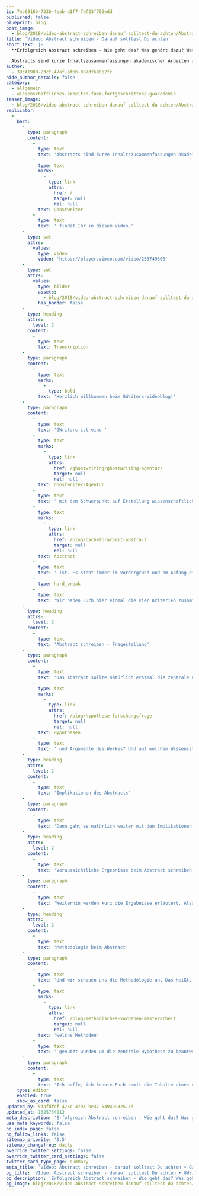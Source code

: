 ```yaml
---
id: 7eb6816b-733b-4eab-a1f7-7ef23f705edd
published: false
blueprint: blog
post_image:
  - blog/2018/video-abstract-schreiben-darauf-solltest-du-achten/Abstract_schreiben.png
title: 'Video: Abstract schreiben - Darauf solltest Du achten'
short_text: |-
  **Erfolgreich Abstract schreiben - Wie geht das? Was gehört dazu? Was sollte ich beachten? - Informationen & Tipps vom akademischen Ghostwriter**

  Abstracts sind kurze Inhaltszusammenfassungen akademischer Arbeiten und werden meist vorab, vor dem eigentlichen Schreiben der wissenschaftlichen Arbeit, beim Lehrstuhl eingereicht. Wie Ihr erfolgreich Euer Abstract schreiben könnt, was Ihr dabei beachten solltet und weitere Profi-Tipps vom Ghostwriter findet Ihr in diesem Video...
author:
  - 39c41980-23cf-47af-af6b-087df68052fc
hide_author_details: false
category:
  - allgemein
  - wissenschaftliches-arbeiten-fuer-fortgeschrittene-gwakademie
teaser_image:
  - blog/2018/video-abstract-schreiben-darauf-solltest-du-achten/Abstract_schreiben.png
replicator:
  -
    bard:
      -
        type: paragraph
        content:
          -
            type: text
            text: 'Abstracts sind kurze Inhaltszusammenfassungen akademischer Arbeiten und werden meist vorab, vor dem eigentlichen Schreiben der wissenschaftlichen Arbeit, beim Lehrstuhl eingereicht. Wie Ihr erfolgreich Euer Abstract schreiben könnt, was Ihr dabei beachten solltet und weitere Profi-Tipps vom '
          -
            type: text
            marks:
              -
                type: link
                attrs:
                  href: /
                  target: null
                  rel: null
            text: Ghostwriter
          -
            type: text
            text: ' findet Ihr in diesem Video.'
      -
        type: set
        attrs:
          values:
            type: video
            video: 'https://player.vimeo.com/video/253749308'
      -
        type: set
        attrs:
          values:
            type: bilder
            assets:
              - blog/2018/video-abstract-schreiben-darauf-solltest-du-achten/abstract-schreiben-darauf-solltest-du-achten.jpg
            has_border: false
      -
        type: heading
        attrs:
          level: 2
        content:
          -
            type: text
            text: Transkription
      -
        type: paragraph
        content:
          -
            type: text
            marks:
              -
                type: bold
            text: 'Herzlich willkommen beim GWriters-Videoblog!'
      -
        type: paragraph
        content:
          -
            type: text
            text: 'GWriters ist eine '
          -
            type: text
            marks:
              -
                type: link
                attrs:
                  href: /ghostwriting/ghostwriting-agentur/
                  target: null
                  rel: null
            text: Ghostwriter-Agentur
          -
            type: text
            text: ' mit dem Schwerpunkt auf Erstellung wissenschaftlicher Texte. Heute haben wir das Thema "Abstract schreiben - darauf solltest Du achten". Die meisten von Euch wissen schon, was ein '
          -
            type: text
            marks:
              -
                type: link
                attrs:
                  href: /blog/bachelorarbeit-abstract
                  target: null
                  rel: null
            text: Abstract
          -
            type: text
            text: ' ist. Es steht immer im Vordergrund und am Anfang einer wissenschaftlichen Arbeit und fasst die zentralen Inhalte des Werkes einmal kurz und prägnant zusammen. Deswegen ist es wichtig, gerade weil Ihr oftmals nur eine halbe bis eine Seite dafür gebrauchen könnt, dass Ihr Euch wirklich klar und präzise ausdrückt.'
          -
            type: hard_break
          -
            type: text
            text: 'Wir haben Euch hier einmal die vier Kriterien zusammengeschrieben und möchten Euch diese ganz kurz vorstellen, welche in dem Abstract wirklich auch erfüllt werden müssen.'
      -
        type: heading
        attrs:
          level: 2
        content:
          -
            type: text
            text: 'Abstract schreiben - Fragestellung'
      -
        type: paragraph
        content:
          -
            type: text
            text: 'Das Abstract sollte natürlich erstmal die zentrale Fragestellung beinhalten und zeigen: Welche Fragen werden auch beantwortet in dem eigentlichen Werk? Was sind die zentralen '
          -
            type: text
            marks:
              -
                type: link
                attrs:
                  href: /blog/hypothese-forschungsfrage
                  target: null
                  rel: null
            text: Hypothesen
          -
            type: text
            text: ' und Argumente des Werkes? Und auf welchem Wissensstand, auf welchem aktuellen Wissensstand, baut das Werk auf?'
      -
        type: heading
        attrs:
          level: 2
        content:
          -
            type: text
            text: 'Implikationen des Abstracts'
      -
        type: paragraph
        content:
          -
            type: text
            text: 'Dann geht es natürlich weiter mit den Implikationen. Also das heißt: Was versucht Ihr mit diesem Werk zu dem aktuellen Wissensstand noch an Wissen hinzuzufügen? Und welche Fragestellung wird somit dann beantwortet?'
      -
        type: heading
        attrs:
          level: 2
        content:
          -
            type: text
            text: 'Voraussichtliche Ergebnisse beim Abstract schreiben'
      -
        type: paragraph
        content:
          -
            type: text
            text: 'Weiterhin werden kurz die Ergebnisse erläutert. Also, das heißt: Die Frage nach den zentralen Schlussfolgerungen des Textes werden beantwortet.'
      -
        type: heading
        attrs:
          level: 2
        content:
          -
            type: text
            text: 'Methodologie beim Abstract'
      -
        type: paragraph
        content:
          -
            type: text
            text: 'Und wir schauen uns die Methodologie an. Das heißt, es wird gezeigt welche empirische Basis vorliegt und '
          -
            type: text
            marks:
              -
                type: link
                attrs:
                  href: /blog/methodisches-vorgehen-masterarbeit
                  target: null
                  rel: null
            text: 'welche Methoden'
          -
            type: text
            text: ' genutzt wurden um die zentrale Hypothese zu beantworten.'
      -
        type: paragraph
        content:
          -
            type: text
            text: 'Ich hoffe, ich konnte Euch somit die Inhalte eines Abstracts kurz und knapp näher bringen und freue mich, dass Ihr wieder mit dabei wart.'
    type: editor
    enabled: true
    show_as_card: false
updated_by: 5dafdfdf-476c-4794-be37-54949932513d
updated_at: 1625734012
meta_description: 'Erfolgreich Abstract schreiben - Wie geht das? Was gehört dazu? Was sollte ich beachten? - Informationen & Tipps vom akademischen Ghostwriter'
use_meta_keywords: false
no_index_page: false
no_follow_links: false
sitemap_priority: '0.5'
sitemap_changefreq: daily
override_twitter_settings: false
override_twitter_card_settings: false
twitter_card_type_page: summary
meta_title: 'VIdeo: Abstract schreiben - darauf solltest Du achten • GWriters'
og_title: 'VIdeo: Abstract schreiben - darauf solltest Du achten • GWriters'
og_description: 'Erfolgreich Abstract schreiben - Wie geht das? Was gehört dazu? Was sollte ich beachten? - Informationen & Tipps vom akademischen Ghostwriter'
og_image: blog/2018/video-abstract-schreiben-darauf-solltest-du-achten/Abstract_schreiben.png
---
```

